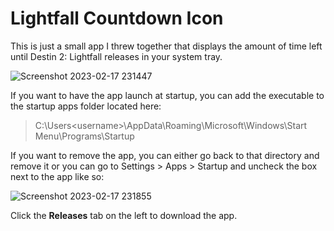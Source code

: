 # Lightfall Countdown Icon

This is just a small app I threw together that displays the amount of time left until Destin 2: Lightfall releases in your system tray.

![Screenshot 2023-02-17 231447](https://user-images.githubusercontent.com/43017805/219830796-718acee9-b6e1-4cc6-a472-029e50399fa6.png)

If you want to have the app launch at startup, you can add the executable to the startup apps folder located here:

>C:\Users\<username>\AppData\Roaming\Microsoft\Windows\Start Menu\Programs\Startup

If you want to remove the app, you can either go back to that directory and remove it or you can go to Settings > Apps > Startup and uncheck the box next to the app like so:

![Screenshot 2023-02-17 231855](https://user-images.githubusercontent.com/43017805/219830888-c3ccdc24-d875-46cf-a246-5f19e22cf9ff.png)

Click the __Releases__ tab on the left to download the app.
